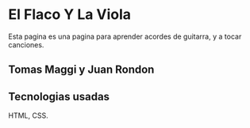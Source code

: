# El Flaco Y La Viola
Esta pagina es una pagina para aprender acordes de guitarra, y a tocar canciones.
## Tomas Maggi y Juan Rondon
## Tecnologias usadas
HTML, CSS.